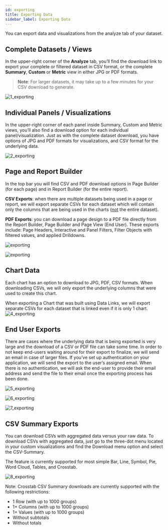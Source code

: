 ```yaml
---
id: exporting
title: Exporting Data
sidebar_label: Exporting Data
---
```


<div style={{textAlign: "justify"}}>

You can export data and visualizations from the analyze tab of your dataset. 

## Complete Datasets / Views

In the upper-right corner of the **Analyze** tab, you’ll find the download link to export your complete or filtered dataset in CSV format, or the complete **Summary**, **Custom** or **Metric** view in either JPG or PDF formats. 

> **Note**: For larger datasets, it may take up to a few minutes for your CSV download to  generate.

![1_exporting](https://s3.amazonaws.com/cdn.qrvey.com/documentation_assets/ui-docs/dataviews/3.4.3.4_exporting/1_exporting.png#thumbnail-80)

## Individual Panels / Visualizations
In the upper-right corner of each panel inside Summary, Custom and Metric views, you’ll also find a download option for each individual panel/visualization. Just as with the complete dataset download, you have options of JPG and PDF formats for visualizations, and CSV format for the underlying data. 

![2_exporting](https://s3.amazonaws.com/cdn.qrvey.com/documentation_assets/ui-docs/dataviews/3.4.3.4_exporting/2_exporting.png#thumbnail-80)


## Page and Report Builder
In the top bar you will find CSV and PDF download options in Page Builder (for each page) and in Report Builder (for the entire report).

**CSV Exports**: when there are multiple datasets being used in a page or report, we will export separate CSVs for each dataset which will contain only the columns that are being used in the charts (<u>not</u> the entire dataset). 

**PDF Exports**: you can download a page design to a PDF file directly from the Report Builder, Page Builder and Page View (End User). These exports include: Page Headers, Interactive and Panel Filters, Filter Objects with filtered values, and applied Drilldowns.


![exporting](https://s3.amazonaws.com/cdn.qrvey.com/documentation_assets/ui-docs/dataviews/3.4.3.4_exporting/by_country.png#thumbnail)

![exporting](https://s3.amazonaws.com/cdn.qrvey.com/documentation_assets/ui-docs/dataviews/3.4.3.4_exporting/ex_download.png#thumbnail-20)


## Chart Data
Each chart has an option to download to JPG, PDF, CSV formats. When downloading CSVs, we will only export the underlying columns that were used to create this chart. 


When exporting a Chart that was built using Data Links, we will export separate CSVs for each dataset that is linked even if it is only 1 chart. 
![4_exporting](https://s3.amazonaws.com/cdn.qrvey.com/documentation_assets/ui-docs/dataviews/3.4.3.4_exporting/4_exporting.png#thumbnail)

## End User Exports
There are cases where the underlying data that is being exported is very large and the download of a CSV or PDF file can take some time. In order to not keep end-users waiting around for their export to finalize, we will send an email in case of larger files. If you’ve set up authentication on your application, we will send the export to the user’s assigned email. When there is no authentication, we will ask the end-user to provide their email address and send the file to their email once the exporting process has been done.


![5_exporting](https://s3.amazonaws.com/cdn.qrvey.com/documentation_assets/ui-docs/dataviews/3.4.3.4_exporting/5_exporting.png#thumbnail)

![6_exporting](https://s3.amazonaws.com/cdn.qrvey.com/documentation_assets/ui-docs/dataviews/3.4.3.4_exporting/6_exporting.png#thumbnail)

![7_exporting](https://s3.amazonaws.com/cdn.qrvey.com/documentation_assets/ui-docs/dataviews/3.4.3.4_exporting/7_exporting.png#thumbnail)

## CSV Summary Exports
You can download CSVs with aggregated data versus your raw data. To download CSVs with aggregated data, just go to the three-dot menu located in your custom visualizations and find the Download menu option and select the CSV-Summary. 

The feature is currently supported for most simple Bar, Line, Symbol, Pie, Word Cloud, Tables, and Crosstab. 

![8_exporting](https://s3.amazonaws.com/cdn.qrvey.com/documentation_assets/ui-docs/dataviews/3.4.3.4_exporting/8_exporting.gif#thumbnail)

Note: Crosstab CSV Summary downloads are currently supported with the following restrictions:
* 1 Row (with up to 1000 groups)
* 1+ Columns  (with up to 1000 groups)
* 1+ Values (with up to 1000 groups)
* Without subtotals
* Without  totals

</div>